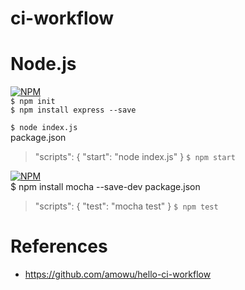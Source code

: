 # ci-workflow

# Node.js

[![NPM](https://nodei.co/npm/express.png?downloads=true&stars=true)](https://www.npmjs.com/package/express)    
`$ npm init`  
`$ npm install express --save`  

`$ node index.js`  
 package.json
 >"scripts": {
    "start": "node index.js"
  }
`$ npm start`  

[![NPM](https://nodei.co/npm/mocha.png?downloads=true&stars=true)](https://www.npmjs.com/package/mocha)   
$ npm install mocha --save-dev
 package.json
 >"scripts": {
  "test": "mocha test"
}
`$ npm test`  

# References
* https://github.com/amowu/hello-ci-workflow

